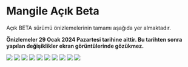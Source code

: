 # Mangile Açık Beta

Açık BETA sürümü önizlemelerinin tamamı aşağıda yer almaktadır.

**Önizlemeler 29 Ocak 2024 Pazartesi tarihine aittir. Bu tarihten sonra yapılan değişiklikler ekran görüntülerinde gözükmez.**

<img src="https://firebasestorage.googleapis.com/v0/b/mangile-2229f.appspot.com/o/previews-29012024%2FScreenshot%202024-01-29%20at%2021-29-33%20Mangile.png?alt=media&token=38c7069b-eafe-44b7-ace0-d73eb5313bf3"/>
<img src="https://firebasestorage.googleapis.com/v0/b/mangile-2229f.appspot.com/o/previews-29012024%2FScreenshot%202024-01-29%20at%2021-30-08%20Mangile.png?alt=media&token=895a9818-e852-4ca7-ae39-f7d52289cfa0"/>
<img src="https://firebasestorage.googleapis.com/v0/b/mangile-2229f.appspot.com/o/previews-29012024%2FScreenshot%202024-01-29%20at%2021-30-17%20Mangile.png?alt=media&token=b48fdf6e-aa7f-4430-91ac-3864a40ab7fc"/>
<img src="https://firebasestorage.googleapis.com/v0/b/mangile-2229f.appspot.com/o/previews-29012024%2FScreenshot%202024-01-29%20at%2021-31-01%20Mangile.png?alt=media&token=202bc1e4-1fff-4c79-b3dd-4a1dac644710"/>
<img src="https://firebasestorage.googleapis.com/v0/b/mangile-2229f.appspot.com/o/previews-29012024%2FScreenshot%202024-01-29%20at%2021-31-32%20Mangile.png?alt=media&token=747ff146-58bc-4b31-9793-bb860544be8e"/>
<img src="https://firebasestorage.googleapis.com/v0/b/mangile-2229f.appspot.com/o/previews-29012024%2FScreenshot%202024-01-29%20at%2021-31-50%20Mangile.png?alt=media&token=d95b13e0-23eb-4c60-9ba9-9520fb9d6698"/>
<img src="https://firebasestorage.googleapis.com/v0/b/mangile-2229f.appspot.com/o/previews-29012024%2FScreenshot%202024-01-29%20at%2021-33-14%20Mangile.png?alt=media&token=69ce4e1e-9e0d-4c68-bd45-2a5c11a2ad0b"/>
<img src="https://firebasestorage.googleapis.com/v0/b/mangile-2229f.appspot.com/o/previews-29012024%2FScreenshot%202024-01-29%20at%2021-33-41%20Mangile.png?alt=media&token=d6036671-80c6-44e8-b813-7124c2b4a626"/>
<img src="https://firebasestorage.googleapis.com/v0/b/mangile-2229f.appspot.com/o/previews-29012024%2FScreenshot%202024-01-29%20at%2021-34-31%20Mangile.png?alt=media&token=0dea768a-e49a-4748-92c3-ab9d0088a65a"/>
<img src="https://firebasestorage.googleapis.com/v0/b/mangile-2229f.appspot.com/o/previews-29012024%2FScreenshot%202024-01-29%20at%2021-32-19%20Mangile.png?alt=media&token=b5161606-7c67-43d0-8eca-13b0a6f2ff56"/>
